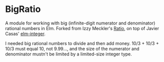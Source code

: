 # BigRatio

A module for working with big (infinite-digit numerator and denominator) rational numbers in Elm. Forked from Izzy Meckler's [Ratio](https://github.com/imeckler/ratio), on top of Javier Casas' [elm-integer](https://github.com/javcasas/elm-integer).

I needed big rational numbers to divide and then add money. 10/3 + 10/3 + 10/3 must equal 10, not 9.99..., and the size of the numerator and denominator mustn't be limited by a limited-size integer type.
